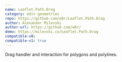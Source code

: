 ```yaml
---
name: Leaflet.Path.Drag
category: edit-geometries
repo: https://github.com/w8r/Leaflet.Path.Drag
author: Alexander Milevski
author-url: https://github.com/w8r/
demo: https://milevski.co/Leaflet.Path.Drag
compatible-v0:
compatible-v1: true
---
```


Drag handler and interaction for polygons and polylines.
